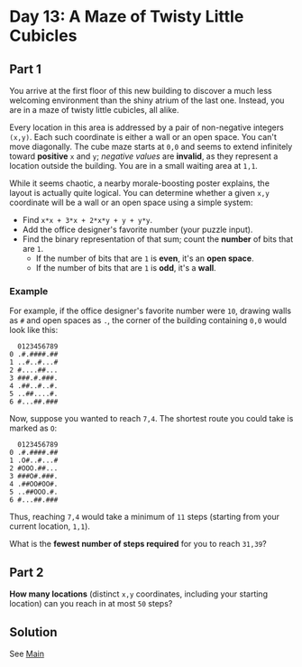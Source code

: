 # Day 13: A Maze of Twisty Little Cubicles

## Part 1
You arrive at the first floor of this new building to discover a much less
welcoming environment than the shiny atrium of the last one. Instead, you are in
a maze of twisty little cubicles, all alike.

Every location in this area is addressed by a pair of non-negative integers
`(x,y)`. Each such coordinate is either a wall or an open space. You can't move
diagonally. The cube maze starts at `0,0` and seems to extend infinitely toward
**positive** `x` and `y`; *negative values* are **invalid**, as they represent a
location outside the building. You are in a small waiting area at `1,1`.

While it seems chaotic, a nearby morale-boosting poster explains, the layout is
actually quite logical. You can determine whether a given `x,y` coordinate will
be a wall or an open space using a simple system:

- Find `x*x + 3*x + 2*x*y + y + y*y`.
- Add the office designer's favorite number (your puzzle input).
- Find the binary representation of that sum; count the **number** of bits that
are `1`.
   - If the number of bits that are `1` is **even**, it's an **open space**.
   - If the number of bits that are `1` is **odd**, it's a **wall**.
   
### Example
For example, if the office designer's favorite number were `10`, drawing walls
as `#` and open spaces as `.`, the corner of the building containing `0,0` would
look like this:

```
  0123456789
0 .#.####.##
1 ..#..#...#
2 #....##...
3 ###.#.###.
4 .##..#..#.
5 ..##....#.
6 #...##.###
```

Now, suppose you wanted to reach `7,4`. The shortest route you could take is
marked as `O`:

```
  0123456789
0 .#.####.##
1 .O#..#...#
2 #OOO.##...
3 ###O#.###.
4 .##OO#OO#.
5 ..##OOO.#.
6 #...##.###
```

Thus, reaching `7,4` would take a minimum of `11` steps (starting from your
current location, `1,1`).

What is the **fewest number of steps required** for you to reach `31,39`?

## Part 2
**How many locations** (distinct `x,y` coordinates, including your starting
location) can you reach in at most `50` steps?

## Solution
See [Main](./Main.hs)
